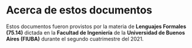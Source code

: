 # Acerca de estos documentos 

Estos documentos fueron provistos por la materia de **Lenguajes Formales (75.14)** dictada en la **Facultad de Ingeniería** de la **Universidad de Buenos Aires (FIUBA)** durante el segundo cuatrimestre del 2021.

